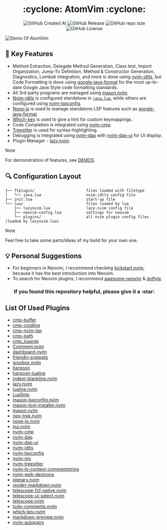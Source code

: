 <h1 align="center">:cyclone: AtomVim :cyclone:</h1>

<p align="center">

<img alt="GitHub Created At" src="https://img.shields.io/github/created-at/bearbaka/AtomVim?style=for-the-badge">
<img alt="GitHub Release" src="https://img.shields.io/github/v/release/bearbaka/AtomVim?sort=date&display_name=release&style=for-the-badge">
<img alt="GitHub repo size" src="https://img.shields.io/github/repo-size/bearbaka/AtomVim?style=for-the-badge">
<img alt="GitHub License" src="https://img.shields.io/github/license/bearbaka/AtomVim?style=for-the-badge">

</p>

![Demo Of AtomVim](.github/gif/Demo.gif)

## :star2: Key Features
- Method Extraction, Delegate Method Generation, Class test, Import Organization, Jump-To Definition, Method & Constructor Generation, Diagnostics, Lombok Integration, and more is done using [nvim-jdtls](https://github.com/mfussenegger/nvim-jdtls), but Code Formatting is done using [google-java-format](https://github.com/google/google-java-format) for the most up-to-date Google Java Style code formatting standards.
- All 3rd-party programs are managed using [mason.nvim](https://github.com/mason-org/mason.nvim).
- [Nvim-jdtls](https://github.com/mfussenegger/nvim-jdtls) is configured standalone in [`java.lua`](ftplugin/java.lua), while others are configured using [nvim-lspconfig](https://github.com/neovim/nvim-lspconfig).
- [None-ls](https://github.com/nvimtools/none-ls.nvim) is used to manage standalone LSP features such as [google-java-format](https://github.com/google/google-java-format).
- [Which-key](https://github.com/folke/which-key.nvim) is used to give a hint for custom keymappings.
- Code Completion is integrated using [nvim-cmp](https://github.com/hrsh7th/nvim-cmp).
- [Treesitter](https://github.com/nvim-treesitter/nvim-treesitter) is used for syntax-highlighting.
- Debugging is integrated using [nvim-dap](https://github.com/mfussenegger/nvim-dap) with [nvim-dap-ui](https://github.com/rcarriga/nvim-dap-ui) for UI display.
- Plugin Manager - [lazy.nvim](https://lazy.folke.io/).
> [!NOTE]
> For demonstration of features, see [DEMOS](DEMOS.md).

## :mag: Configuration Layout

    ├── ftplugin/                       files loaded with filetype
    │   └── java.lua                    nvim-jdtls config file
    ├── init.lua                        start-up file
    └── lua/                            files loaded by lua
        ├── lazynvim.lua                lazy.nvim config file
        ├── neovim-config.lua           settings for neovim
        └── plugins/                    all nvim plugin config files (loaded by lazynvim.lua)
> [!NOTE]
> Feel free to take some parts/ideas of my build for your own one.

## :bulb: Personal Suggestions
- For beginners in Neovim, I recommend checking [kickstart.nvim](https://github.com/nvim-lua/kickstart.nvim/tree/master), because it has the best introduction into Neovim.
- To search for Neovim plugins, I recommend [awesome-neovim](https://github.com/rockerBOO/awesome-neovim) & [dotfyle](https://dotfyle.com/).

<h3 align=center>If you found this repository helpful, please give it a :star:</h3>

## List Of Used Plugins
- [cmp-buffer](https://github.com/hrsh7th/cmp-buffer)
- [cmp-cmdline](https://github.com/hrsh7th/cmp-cmdline)
- [cmp-nvim-lsp](https://github.com/hrsh7th/cmp-nvim-lsp)
- [cmp-path](https://github.com/hrsh7th/cmp-path)
- [cmp_luasnip](https://github.com/saadparwaiz1/cmp_luasnip)
- [Comment.nvim](https://github.com/numToStr/Comment.nvim)
- [dashboard-nvim](https://github.com/nvimdev/dashboard-nvim)
- [friendly-snippets](https://github.com/rafamadriz/friendly-snippets)
- [gruvbox.nvim](https://github.com/ellisonleao/gruvbox.nvim)
- [harpoon](https://github.com/ThePrimeagen/harpoon/tree/harpoon2)
- [harpoon-lualine](https://github.com/letieu/harpoon-lualine)
- [indent-blankline.nvim](https://github.com/lukas-reineke/indent-blankline.nvim)
- [lazy.nvim](https://github.com/folke/lazy.nvim)
- [lualine.nvim](https://github.com/nvim-lualine/lualine.nvim)
- [LuaSnip](https://github.com/L3MON4D3/LuaSnip)
- [mason-lspconfig.nvim](https://github.com/mason-org/mason-lspconfig.nvim)
- [mason-tool-installer.nvim](https://github.com/WhoIsSethDaniel/mason-tool-installer.nvim)
- [mason.nvim](https://github.com/mason-org/mason.nvim)
- [neo-tree.nvim](https://github.com/nvim-neo-tree/neo-tree.nvim)
- [none-ls.nvim](https://github.com/nvimtools/none-ls.nvim)
- [nui.nvim](https://github.com/MunifTanjim/nui.nvim)
- [nvim-cmp](https://github.com/hrsh7th/nvim-cmp)
- [nvim-dap](https://github.com/mfussenegger/nvim-dap)
- [nvim-dap-ui](https://github.com/rcarriga/nvim-dap-ui)
- [nvim-jdtls](https://github.com/mfussenegger/nvim-jdtls)
- [nvim-lspconfig](https://github.com/neovim/nvim-lspconfig)
- [nvim-nio](https://github.com/nvim-neotest/nvim-nio)
- [nvim-treesitter](https://github.com/nvim-treesitter/nvim-treesitter)
- [nvim-ts-context-commentstring](https://github.com/JoosepAlviste/nvim-ts-context-commentstring)
- [nvim-web-devicons](https://github.com/nvim-tree/nvim-web-devicons)
- [plenary.nvim](https://github.com/nvim-lua/plenary.nvim)
- [render-markdown.nvim](https://github.com/MeanderingProgrammer/render-markdown.nvim)
- [telescope-fzf-native.nvim](https://github.com/nvim-telescope/telescope-fzf-native.nvim)
- [telescope-ui-select.nvim](https://github.com/nvim-telescope/telescope-ui-select.nvim)
- [telescope.nvim](https://github.com/nvim-telescope/telescope.nvim)
- [todo-comments.nvim](https://github.com/folke/todo-comments.nvim)
- [which-key.nvim](https://github.com/folke/which-key.nvim)
- [markdown-preview.nvim](https://github.com/iamcco/markdown-preview.nvim)
- [nvim-autopairs](https://github.com/windwp/nvim-autopairs)
